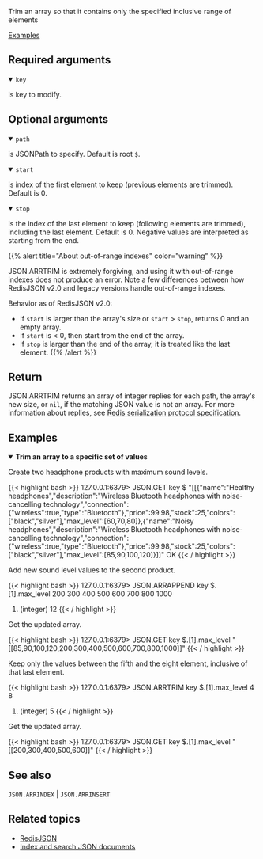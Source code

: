 Trim an array so that it contains only the specified inclusive range of elements

[Examples](#examples)

## Required arguments

<details open><summary><code>key</code></summary> 

is key to modify.
</details>

## Optional arguments

<details open><summary><code>path</code></summary> 

is JSONPath to specify. Default is root `$`.
</details>

<details open><summary><code>start</code></summary> 

is index of the first element to keep (previous elements are trimmed). Default is 0. 
</details>

<details open><summary><code>stop</code></summary> 

is the index of the last element to keep (following elements are trimmed), including the last element. Default is 0. Negative values are interpreted as starting from the end.
</details>

{{% alert title="About out-of-range indexes" color="warning" %}}

JSON.ARRTRIM is extremely forgiving, and using it with out-of-range indexes does not produce an error. Note a few differences between how RedisJSON v2.0 and legacy versions handle out-of-range indexes.

Behavior as of RedisJSON v2.0:

* If `start` is larger than the array's size or `start` > `stop`, returns 0 and an empty array. 
* If `start` is < 0, then start from the end of the array.
* If `stop` is larger than the end of the array, it is treated like the last element.
{{% /alert %}}

## Return

JSON.ARRTRIM returns an array of integer replies for each path, the array's new size, or `nil`, if the matching JSON value is not an array.
For more information about replies, see [Redis serialization protocol specification](/docs/reference/protocol-spec). 

## Examples

<details open>
<summary><b>Trim an array to a specific set of values</b></summary>

Create two headphone products with maximum sound levels.

{{< highlight bash >}}
127.0.0.1:6379> JSON.GET key $
"[[{\"name\":\"Healthy headphones\",\"description\":\"Wireless Bluetooth headphones with noise-cancelling technology\",\"connection\":{\"wireless\":true,\"type\":\"Bluetooth\"},\"price\":99.98,\"stock\":25,\"colors\":[\"black\",\"silver\"],\"max_level\":[60,70,80]},{\"name\":\"Noisy headphones\",\"description\":\"Wireless Bluetooth headphones with noise-cancelling technology\",\"connection\":{\"wireless\":true,\"type\":\"Bluetooth\"},\"price\":99.98,\"stock\":25,\"colors\":[\"black\",\"silver\"],\"max_level\":[85,90,100,120]}]]"
OK
{{< / highlight >}}

Add new sound level values to the second product.

{{< highlight bash >}}
127.0.0.1:6379> JSON.ARRAPPEND key $.[1].max_level 200 300 400 500 600 700 800 1000
1) (integer) 12
{{< / highlight >}}

Get the updated array.

{{< highlight bash >}}
127.0.0.1:6379> JSON.GET key $.[1].max_level
"[[85,90,100,120,200,300,400,500,600,700,800,1000]]"
{{< / highlight >}}

Keep only the values between the fifth and the eight element, inclusive of that last element.

{{< highlight bash >}}
127.0.0.1:6379> JSON.ARRTRIM key $.[1].max_level 4 8
1) (integer) 5
{{< / highlight >}}

Get the updated array.

{{< highlight bash >}}
127.0.0.1:6379> JSON.GET key $.[1].max_level
"[[200,300,400,500,600]]"
{{< / highlight >}}
</details>

## See also

`JSON.ARRINDEX` | `JSON.ARRINSERT` 

## Related topics

* [RedisJSON](/docs/stack/json)
* [Index and search JSON documents](/docs/stack/search/indexing_json)

